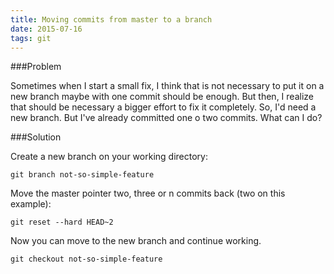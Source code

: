 ```yaml
---
title: Moving commits from master to a branch
date: 2015-07-16
tags: git
---
```


###Problem

Sometimes when I start a small fix, I think that is not necessary to put it on a new branch maybe with one commit should be enough. But then, I realize that should be necessary a bigger effort to fix it completely. So, I'd need a new branch. But I've already committed one o two commits. What can I do?

###Solution

Create a new branch on your working directory:

```
git branch not-so-simple-feature
```

Move the master pointer two, three or n commits back (two on this example):

```
git reset --hard HEAD~2
```

Now you can move to the new branch and continue working.

```
git checkout not-so-simple-feature
```

